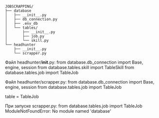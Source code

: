 
```
JOBSCRAPPING/
├── database
│   ├── __init__.py
│   ├── db_connection.py
│   ├── .env_db
│   └── tables/
│       ├── __init__.py
│       ├── job.py
│       └── skill.py
└── headhunter
    ├── __init__.py
    └── scrapper.py
```


Файл headhunter/__init__.py:
from database.db_connection import Base, engine, session
from database.tables.skill  import TableSkill
from database.tables.job    import TableJob

Файл headhunter/scrapper.py:
from database.db_connection import Base, engine, session
from database.tables.job    import TableJob

table = TableJob



При запуске scrapper.py:
    from database.tables.job    import TableJob
ModuleNotFoundError: No module named 'database'